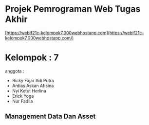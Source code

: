 # Projek Pemrograman Web Tugas Akhir
[https://webif21c-kelompok7.000webhostapp.com](https://webif21c-kelompok7.000webhostapp.com/)
# Kelompok : 7
anggota :
- Ricky Fajar Adi Putra
- Ardias Askan Afisina
- Nyi Ketut Herlina
- Erick Yoga
- Nur Fadila
## Management Data Dan Asset
